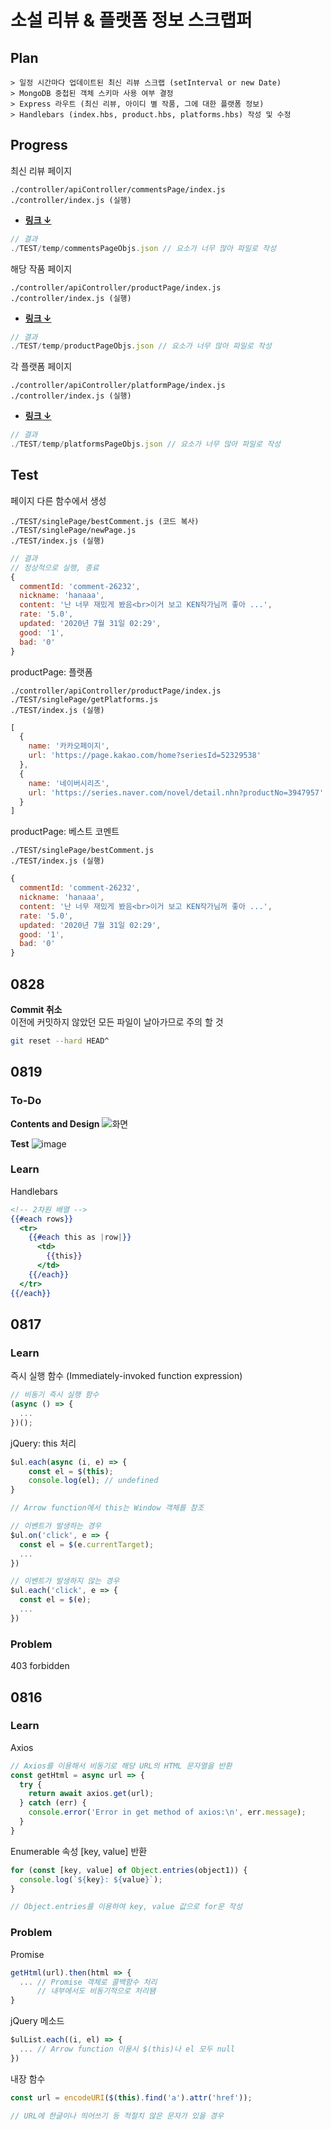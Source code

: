 # **소설 리뷰 & 플랫폼 정보 스크랩퍼**

## Plan
```
> 일정 시간마다 업데이트된 최신 리뷰 스크랩 (setInterval or new Date)
> MongoDB 중첩된 객체 스키마 사용 여부 결정
> Express 라우트 (최신 리뷰, 아이디 별 작품, 그에 대한 플랫폼 정보)
> Handlebars (index.hbs, product.hbs, platforms.hbs) 작성 및 수정
```

## Progress
최신 리뷰 페이지
```
./controller/apiController/commentsPage/index.js
./controller/index.js (실행)
```
- [**링크 ↓**](https://github.com/bya2/simple-crawling/tree/main/TEST/temp/commentsPageObjs.json)
```js
// 결과
./TEST/temp/commentsPageObjs.json // 요소가 너무 많아 파일로 작성
```

해당 작품 페이지
```
./controller/apiController/productPage/index.js
./controller/index.js (실행)
```
- [**링크 ↓**](https://github.com/bya2/simple-crawling/tree/main/TEST/temp/productPageObjs.json)
```js
// 결과
./TEST/temp/productPageObjs.json // 요소가 너무 많아 파일로 작성

```

각 플랫폼 페이지
```
./controller/apiController/platformPage/index.js
./controller/index.js (실행)
```
- [**링크 ↓**](https://github.com/bya2/simple-crawling/tree/main/TEST/temp/platformsPageObjs.json)
```js
// 결과
./TEST/temp/platformsPageObjs.json // 요소가 너무 많아 파일로 작성
```

## Test

페이지 다른 함수에서 생성
```
./TEST/singlePage/bestComment.js (코드 복사)
./TEST/singlePage/newPage.js
./TEST/index.js (실행)
```
```js
// 결과
// 정상적으로 실행, 종료
{
  commentId: 'comment-26232',
  nickname: 'hanaaa',
  content: '난 너무 재밌게 봤음<br>이거 보고 KEN작가님꺼 좋아 ...',
  rate: '5.0',
  updated: '2020년 7월 31일 02:29',
  good: '1',
  bad: '0'
}
```

productPage: 플랫폼
```
./controller/apiController/productPage/index.js
./TEST/singlePage/getPlatforms.js
./TEST/index.js (실행)
```
```js
[
  {
    name: '카카오페이지',
    url: 'https://page.kakao.com/home?seriesId=52329538'
  },
  {
    name: '네이버시리즈',
    url: 'https://series.naver.com/novel/detail.nhn?productNo=3947957'
  }
]
```


productPage: 베스트 코멘트
```
./TEST/singlePage/bestComment.js
./TEST/index.js (실행)
```
```js
{
  commentId: 'comment-26232',
  nickname: 'hanaaa',
  content: '난 너무 재밌게 봤음<br>이거 보고 KEN작가님꺼 좋아 ...',
  rate: '5.0',
  updated: '2020년 7월 31일 02:29',
  good: '1',
  bad: '0'
}
```



## 0828

**Commit 취소**  
이전에 커밋하지 않았던 모든 파일이 날아가므로 주의 할 것
```sh
git reset --hard HEAD^
```



## 0819

### **To-Do**

**Contents and Design**
![화면](https://user-images.githubusercontent.com/61080445/130092549-d25c1a70-98d1-4868-bd77-b1a3e8532106.png)

**Test**
![image](https://user-images.githubusercontent.com/61080445/130008906-14b3aeb2-1c01-4b65-8b3f-f9d613b2e369.png)

### **Learn**
Handlebars
```hbs
<!-- 2차원 배열 -->
{{#each rows}}
  <tr>
    {{#each this as |row|}}
      <td>
        {{this}}
      </td>
    {{/each}}
  </tr>
{{/each}}
```

## 0817

### **Learn**
즉시 실행 함수 (Immediately-invoked function expression)
```js
// 비동기 즉시 실행 함수
(async () => {
  ...
})();
```

jQuery: this 처리
```js
$ul.each(async (i, e) => {
    const el = $(this);
    console.log(el); // undefined
}

// Arrow function에서 this는 Window 객체를 참조
```
```js
// 이벤트가 발생하는 경우
$ul.on('click', e => {
  const el = $(e.currentTarget);
  ...
})

// 이벤트가 발생하지 않는 경우
$ul.each('click', e => {
  const el = $(e);
  ...
})
```


### **Problem**
403 forbidden


## 0816

### **Learn**
Axios
```js
// Axios를 이용해서 비동기로 해당 URL의 HTML 문자열을 반환
const getHtml = async url => {
  try {
    return await axios.get(url);
  } catch (err) {
    console.error('Error in get method of axios:\n', err.message);
  }
}
```

Enumerable 속성 [key, value] 반환
```js
for (const [key, value] of Object.entries(object1)) {
  console.log(`${key}: ${value}`);
}

// Object.entries를 이용하여 key, value 값으로 for문 작성
```


### **Problem**
Promise
```js
getHtml(url).then(html => {
  ... // Promise 객체로 콜백함수 처리
      // 내부에서도 비동기적으로 처리됌
}
```

jQuery 메소드
```js
$ulList.each((i, el) => {
  ... // Arrow function 이용시 $(this)나 el 모두 null
})
```

내장 함수
```js
const url = encodeURI($(this).find('a').attr('href'));

// URL에 한글이나 띄어쓰기 등 적절치 않은 문자가 있을 경우
```